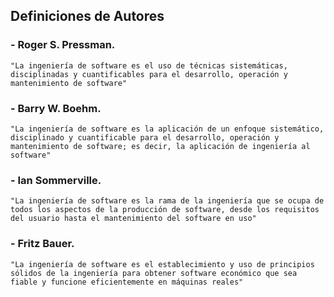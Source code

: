 ## Definiciones de Autores

### - Roger S. Pressman.
	"La ingeniería de software es el uso de técnicas sistemáticas, disciplinadas y cuantificables para el desarrollo, operación y mantenimiento de software" 

### - Barry W. Boehm.
	"La ingeniería de software es la aplicación de un enfoque sistemático, disciplinado y cuantificable para el desarrollo, operación y mantenimiento de software; es decir, la aplicación de ingeniería al software" 

### - Ian Sommerville.
	"La ingeniería de software es la rama de la ingeniería que se ocupa de todos los aspectos de la producción de software, desde los requisitos del usuario hasta el mantenimiento del software en uso" 

### - Fritz Bauer.
	"La ingeniería de software es el establecimiento y uso de principios sólidos de la ingeniería para obtener software económico que sea fiable y funcione eficientemente en máquinas reales"

